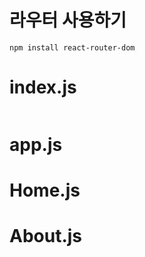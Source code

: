 
# 라우터 사용하기

```
npm install react-router-dom
```


# index.js
```js
```


# app.js



# Home.js


# About.js
